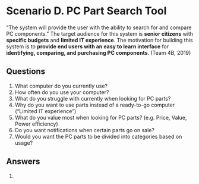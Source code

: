 # Scenario D. PC Part Search Tool

“The system will provide the user with the ability to search for and compare PC components.” 
The target audience for this system is __senior citizens__ with __specific budgets__ and __limited IT experience__. The motivation for building this system is to __provide end users with an easy to learn interface__ for __identifying, comparing, and purchasing PC components__.  (Team 4B, 2019) 

## Questions
1. What computer do you currently use?
2. How often do you use your computer?
3. What do you struggle with currently when looking for PC parts?
4. Why do you want to use parts instead of a ready-to-go computer (“Limited IT experience”)
5. What do you value most when looking for PC parts? (e.g. Price, Value, Power efficiency)
6. Do you want notifications when certain parts go on sale?
7. Would you want the PC parts to be divided into categories based on usage?

## Answers

1. 
